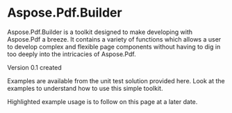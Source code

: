 # Aspose.Pdf.Builder
Aspose.Pdf.Builder is a toolkit designed to make developing with Aspose.Pdf a breeze. It contains a variety of functions which allows a user to develop complex and flexible page components without having to dig in too deeply into the intricacies of Aspose.Pdf.

Version 0.1 created

Examples are available from the unit test solution provided here. 
Look at the examples to understand how to use this simple toolkit. 

Highlighted example usage is to follow on this page at a later date.
